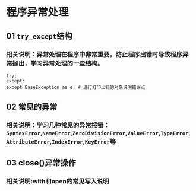 # 程序异常处理
## 01 `try_except`结构
### 相关说明：异常处理在程序中非常重要，防止程序出错时导致程序异常抛出，学习异常处理的一些结构。
    try:
    except:
    except BaseException as e: # 进行打印出错的对象说明错误点
## 02 常见的异常
### 相关说明：学习几种常见的异常报错：`SyntaxError`,`NameError`,`ZeroDivisionError`,`ValueError`,`TypeError`,`AttributeError`,`IndexError`,`KeyError`等
## 03 close()异常操作
### 相关说明:with和open的常见写入说明
